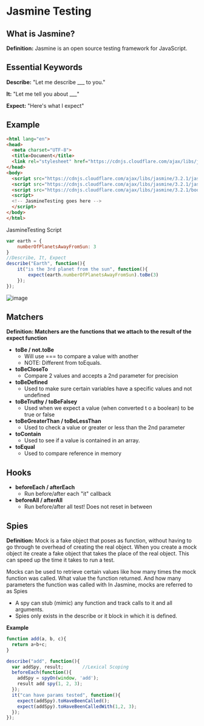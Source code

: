 # **Jasmine Testing**

## **What is Jasmine?**

**Definition:** Jasmine is an open source testing framework for JavaScript.

## **Essential Keywords**

**Describe:** "Let me describe ___ to you."

**It:** "Let me tell you about ___"

**Expect:** "Here's what I expect"

## **Example**
```html
<html lang="en">
<head>
  <meta charset="UTF-8">
  <title>Document</title>
  <link rel="stylesheet" href="https://cdnjs.cloudflare.com/ajax/libs/jasmine/3.2.1/jasmine.css">
</head>
<body>
  <script src="https://cdnjs.cloudflare.com/ajax/libs/jasmine/3.2.1/jasmine.js"></script>
  <script src="https://cdnjs.cloudflare.com/ajax/libs/jasmine/3.2.1/jasmine-html.js"></script>
  <script src="https://cdnjs.cloudflare.com/ajax/libs/jasmine/3.2.1/boot.js"></script>
  <script>
  <!-- JasmineTesting goes here -->
  </script>
</body>
</html>
```
JasmineTesting Script
```js
var earth = {
    numberOfPlanetsAwayFromSun: 3
}
//Describe, It, Expect
describe("Earth", function(){
    it("is the 3rd planet from the sun", function(){
        expect(earth.numberOfPlanetsAwayFromSun).toBe(3)
    });
});
```

![image](https://user-images.githubusercontent.com/31965265/45632606-b4a85d80-ba6b-11e8-9395-60a69b5940ac.png)

## **Matchers**

**Definition: Matchers are the functions that we attach to the result of the expect function**

* **toBe / not.toBe**
  * Will use === to compare a value with another
  * NOTE: Different from toEquals.
* **toBeCloseTo**
  * Compare 2 values and accepts a 2nd parameter for precision
* **toBeDefined**
  * Used to make sure certain variables have a specific values and not undefined
* **toBeTruthy / toBeFalsey**
  * Used when we expect a value (when converted t o a boolean) to be true or false
* **toBeGreaterThan / toBeLessThan**
  * Used to check a value or greater or less than the 2nd parameter
* **toContain**
  * Used to see if a value is contained in an array.
* **toEqual**
  * Used to compare reference in memory

## **Hooks**

* **beforeEach / afterEach**
  * Run before/after each "it" callback
* **beforeAll / afterAll**
  * Run before/after all test! Does not reset in between

## **Spies**

**Definition:**
Mock is a fake object that poses as function, without having to go through te overhead of creating the real object. When you create a mock object ite create a fake object that takes the place of the real object. This can speed up the time it takes to run a test.

Mocks can be used to retrieve certain values like how many times the mock function was called. What value the function returned. And how many parameters the function was called with In Jasmine, mocks are referred to as Spies

* A spy can stub (mimic) any function and track calls to it and all arguments.
* Spies only exists in the describe or it block in which it is defined.

**Example**

```js
function add(a, b, c){
  return a+b+c;
}

describe("add", function(){
  var addSpy, result;       //Lexical Scoping
  beforeEach(function(){
    addSpy = spyOn(window, 'add');
    result add spy(1, 2, 3);
  });
  it("can have params tested", function(){
    expect(addSpy).toHaveBeenCalled();
    expect(addSpy).toHaveBeenCalledWith(1,2, 3);
  });
});
```
